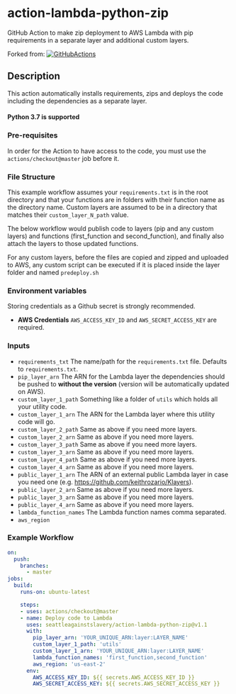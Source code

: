 # action-lambda-python-zip

GitHub Action to make zip deployment to AWS Lambda with pip requirements in a separate layer and additional custom layers.

Forked from: [![GitHubActions](https://img.shields.io/badge/listed%20on-GitHubActions-blue.svg)](https://github.com/marketplace/actions/aws-lambda-zip-deploy-python)

## Description
This action automatically installs requirements, zips and deploys the code including the dependencies as a separate layer.

#### Python 3.7 is supported

### Pre-requisites
In order for the Action to have access to the code, you must use the `actions/checkout@master` job before it.

### File Structure
This example workflow assumes your `requirements.txt` is in the root directory and that your functions are in folders with their function name as the directory name. Custom layers are assumed to be in a directory that matches their `custom_layer_N_path` value.

The below workflow would publish code to layers (pip and any custom layers) and functions (first_function and second_function), and finally also attach the layers to those updated functions.

For any custom layers, before the files are copied and zipped and uploaded to AWS, any custom script can be executed if it is placed inside the layer folder and named `predeploy.sh`


### Environment variables
Storing credentials as a Github secret is strongly recommended.

- **AWS Credentials**
    `AWS_ACCESS_KEY_ID` and `AWS_SECRET_ACCESS_KEY` are required.

### Inputs
- `requirements_txt`
    The name/path for the `requirements.txt` file. Defaults to `requirements.txt`.
- `pip_layer_arn`
    The ARN for the Lambda layer the dependencies should be pushed to **without the version** (version will be automatically updated on AWS).
- `custom_layer_1_path`
    Something like a folder of `utils` which holds all your utility code.
- `custom_layer_1_arn`
    The ARN for the Lambda layer where this utility code will go.
- `custom_layer_2_path`
    Same as above if you need more layers.
- `custom_layer_2_arn`
    Same as above if you need more layers.
- `custom_layer_3_path`
    Same as above if you need more layers.
- `custom_layer_3_arn`
    Same as above if you need more layers.
- `custom_layer_4_path`
    Same as above if you need more layers.
- `custom_layer_4_arn`
    Same as above if you need more layers.
- `public_layer_1_arn`
    The ARN of an external public Lambda layer in case you need one (e.g. https://github.com/keithrozario/Klayers).
- `public_layer_2_arn`
    Same as above if you need more layers.
- `public_layer_3_arn`
    Same as above if you need more layers.
- `public_layer_4_arn`
    Same as above if you need more layers.
- `lambda_function_names`
    The Lambda function names comma separated.
- `aws_region`


### Example Workflow
```yaml
on:
  push:
    branches:
      - master
jobs:
  build:
    runs-on: ubuntu-latest

    steps:
    - uses: actions/checkout@master
    - name: Deploy code to Lambda
      uses: seattleagainstslavery/action-lambda-python-zip@v1.1
      with:
        pip_layer_arn: 'YOUR_UNIQUE_ARN:layer:LAYER_NAME'
        custom_layer_1_path: 'utils'
        custom_layer_1_arn: 'YOUR_UNIQUE_ARN:layer:LAYER_NAME'
        lambda_function_names: 'first_function,second_function'
        aws_region: 'us-east-2'
      env:
        AWS_ACCESS_KEY_ID: ${{ secrets.AWS_ACCESS_KEY_ID }}
        AWS_SECRET_ACCESS_KEY: ${{ secrets.AWS_SECRET_ACCESS_KEY }}
```
